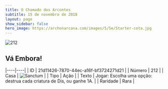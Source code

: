 ```yaml
---
title: O Chamado dos Arcontes
subtitle: 15 de novembro de 2018
layout: page
show_sidebar: false
hero_image: https://archonarcana.com/images/5/5e/Starter-cota.jpg
---
```


![212](https://cdn.keyforgegame.com/media/card_front/pt/341_212_W36G9HXF9RQ7_pt.png)

## Vá Embora!

|----|----|
| ID | 21d11426-7870-44ec-a16f-bf3724271d21 |
| Número | 212 |
| Casa | ![Sanctum](https://archonarcana.com/images/thumb/c/c7/Sanctum.png/22px-Sanctum.png "Santuário") |
| Tipo | Ação |
| Texto | Jogar: Escolha uma opção: destrua cada criatura de Dis, ou ganhe 1A. |
| Raridade | Rara |

